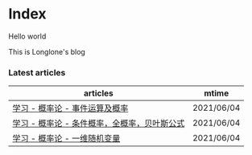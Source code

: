# Index

Hello world

This is Longlone's blog


<!--start-->
### Latest articles
| articles | mtime |
|  ----  | ----  |
|[学习 - 概率论 - 事件运算及概率](学习/概率论/事件运算及概率.md)|2021/06/04|
|[学习 - 概率论 - 条件概率，全概率，贝叶斯公式](学习/概率论/条件概率，全概率，贝叶斯公式.md)|2021/06/04|
|[学习 - 概率论 - 一维随机变量](学习/概率论/一维随机变量.md)|2021/06/04|
<!--end-->